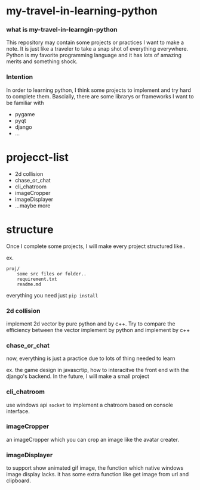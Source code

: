 # my-travel-in-learning-python

### what is my-travel-in-learngin-python

This repository may contain some projects or practices I want to make a note. It is just like a traveler to take a snap shot of everything everywhere. Python is my favorite programming language and it has lots of amazing merits and something shock.


### Intention

In order to learning python, I think some projects to implement and try hard to complete them. Bascially, there are some librarys or frameworks I want to be familiar with

 - pygame
 - pyqt
 - django
 - ...


# projecct-list

 - 2d collision
 - chase_or_chat
 - cli_chatroom
 - imageCropper
 - imageDisplayer
 - ...maybe more


# structure

Once I complete some projects, I will make every project structured like..

ex.

```
proj/
    some src files or folder..
    requirement.txt
    readme.md

```

everything you need just `pip install`


### 2d collision

implement 2d vector by pure python and by c++. Try to compare the efficiency between the vector implement by python and implement by c++


### chase_or_chat

now, everything is just a practice due to lots of thing needed to learn

ex. the game design in javascrtip, how to interacitve the front end with the django's backend. In the future, I will make a small project


### cli_chatroom

use windows api `socket` to implement a chatroom based on console interface.



### imageCropper

an imageCropper which you can crop an image like the avatar creater.


### imageDisplayer

to support show animated gif image, the function which native windows image display lacks.
it has some extra function like get image from url and clipboard.



